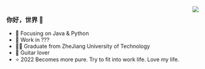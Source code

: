 <img align="right" src="https://github-readme-stats.vercel.app/api?username=vanot313&show_icons=true&icon_color=CE1D2D&text_color=718096&bg_color=ffffff&hide_title=true" />

### 你好，世界 👋

- :orange_book: Focusing on Java & Python
- 🧱 Work in ???
- 👨‍🎓  Graduate from ZheJiang University of Technology 
- :guitar: Guitar lover
- :star: 2022 Becomes more pure. Try to fit into work life. Love my life.

